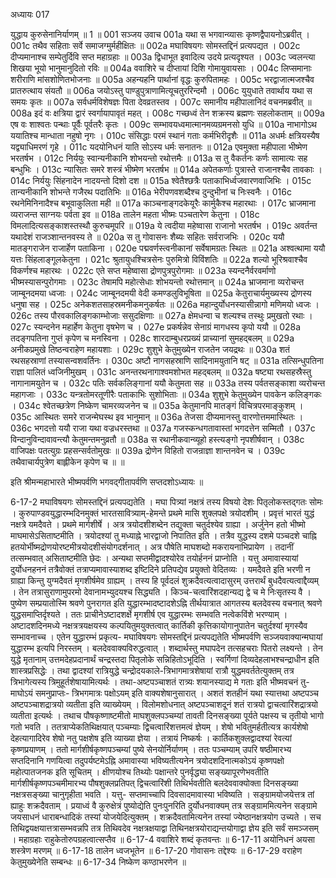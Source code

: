 अध्यायः 017

युद्धाय कुरुसेनानिर्याणम् ॥ 1 ॥
001	सञ्जय उवाच 
001a	यथा स भगवान्व्यासः कृष्णद्वैपायनोऽब्रवीत् ।
001c	तथैव सहिताः सर्वे समाजग्मुर्महीक्षितः ॥
002a	मघाविषयगः सोमस्तद्दिनं प्रत्यपद्यत ।
002c	दीप्यमानाश्च सम्पेतुर्दिवि सप्त महाग्रहाः ॥
003a	द्विधाभूत इवादित्य उदये प्रत्यदृश्यत ।
003c	ज्वलन्त्या शिखया भूयो भानुमानुदितो रविः ॥
004a	ववाशिरे च दीप्तायां दिशि गोमायुवायसाः ।
004c	लिप्समानाः शरीराणि मांसशोणितभोजनाः ॥
005a	अहन्यहनि पार्थानां वृद्धः कुरुपितामहः ।
005c	भरद्वाजात्मजश्चैव प्रातरुत्थाय संयतौ ॥
006a	जयोऽस्तु पाण्डुपुत्राणामित्यूचतुररिन्दमौ ।
006c	युयुधाते तवार्थाय यथा स समयः कृतः ॥
007a	सर्वधर्मविशेषज्ञः पिता देवव्रतस्तव ।
007c	समानीय महीपालानिदं वचनमब्रवीत् ॥
008a	इदं वः क्षत्रिया द्वारं स्वर्गायापावृतं महत् ।
008c	गच्छध्वं तेन शक्रस्य ब्रह्मणः सहलोकताम् ॥
009a	एष वः शाश्वतः पन्थाः पूर्वैः पूर्वतरैः कृतः ।
009c	सम्भावयध्वमात्मानमव्यग्रमनसो युधि ॥
010a	नाभागोऽथ ययातिश्च मान्धाता नहुषो नृगः ।
010c	संसिद्धाः परमं स्थानं गताः कर्मभिरीदृशैः ॥
011a	अधर्मः क्षत्रियस्यैष यद्व्याधिमरणं गृहे ।
011c	यदयोनिधनं याति सोऽस्य धर्मः सनातनः ॥
012a	एवमुक्ता महीपाला भीष्मेण भरतर्षभ ।
012c	निर्ययुः स्वान्यनीकानि शोभयन्तो रथोत्तमैः ॥
013a	स तु वैकर्तनः कर्णः सामात्यः सह बन्धुभिः ।
013c	न्यासितः समरे शस्त्रं भीष्मेण भरतर्षभ ॥
014a	अपेतकर्णाः पुत्रास्ते राजानश्चैव तावकाः ।
014c	निर्ययुः सिंहनादेन नादयन्तो दिशो दश ॥
015a	श्वेतैश्छत्रैः पताकाभिर्ध्वजवारणवाजिभिः ।
015c	तान्यनीकानि शोभन्ते गजैरथ पदातिभिः ॥
016a	भेरीपणवशब्दैश्च दुन्दुभीनां च निःस्वनैः ।
016c	रथनेमिनिनादैश्च बभूवाकुलिता मही ॥
017a	काञ्चनाङ्गदकेयूरैः कार्मुकैश्च महारथाः ।
017c	भ्राजमाना व्यराजन्त साग्नयः पर्वता इव ॥
018a	तालेन महता भीष्मः पञ्चतारेण केतुना ।
018c	विमलादित्यसङ्काशस्तस्थौ कुरुचमूपरि ॥
019a	ये त्वदीया महेष्वासा राजानो भरतर्षभ ।
019c	अवर्तन्त यथादेशं राजञ्शान्तनवस्य ते ॥
020a	स तु गोवासनः शैब्यः सहितः सर्वराजभिः ।
020c	ययौ मातङ्गराजेन राजार्हेण पताकिना ।
020e	पद्मवर्णस्त्वनीकानां सर्वेषामग्रतः स्थितः ॥
021a	अश्वत्थामा ययौ यत्तः सिंहलाङ्गूलकेतुना ।
021c	श्रुतायुधश्चित्रसेनः पुरुमित्रो विविंशतिः ॥
022a	शल्यो भूरिश्रवाश्चैव विकर्णश्च महारथः ।
022c	एते सप्त महेष्वासा द्रोणपुत्रपुरोगमाः ॥
023a	स्यन्दनैर्वरवर्माणो भीष्मस्यासन्पुरोगमाः ।
023c	तेषामपि महोत्सेधाः शोभयन्तो रथोत्तमान् ॥
024a	भ्राजमाना व्यरोचन्त जाम्बूनदमया ध्वजाः ।
024c	जाम्बूनदमयी वेदी कमण्डलुविभूषिता ॥
025a	केतुराचार्यमुख्यस्य द्रोणस्य धनुषा सह ।
025c	अनेकशतसाहस्रमनीकमनुकर्षतः ॥
026a	महान्दुर्योधनस्यासीन्नागो मणिमयो ध्वजः ।
026c	तस्य पौरवकालिङ्गकाम्भोजाः ससुदक्षिणाः ॥
027a	क्षेमधन्वा च शल्यश्च तस्थुः प्रमुखतो रथाः ।
027c	स्यन्दनेन महार्हेण केतुना वृषभेण च ।
027e	प्रकर्षन्नेव सेनाग्रं मागधस्य कृपो ययौ ॥
028a	तदङ्गपतिना गुप्तं कृपेण च मनस्विना ।
028c	शारदाम्बुधरप्रख्यं प्राच्यानां सुमहद्बलम् ॥
029a	अनीकप्रमुखे तिष्ठन्वराहेण महायशाः ।
029c	शुशुभे केतुमुख्येन राजतेन जयद्रथः ॥
030a	शतं रथसहस्राणां तस्यासन्वशवर्तिनः ।
030c	अष्टौ नागसहस्राणि सादिनामयुतानि षट् ॥
031a	तत्सिन्धुपतिना राज्ञा पालितं ध्वजिनीमुखम् ।
031c	अनन्तरथनागाश्वमशोभत महद्बलम् ॥
032a	षष्ट्या रथसहस्रैस्तु नागानामयुतेन च ।
032c	पतिः सर्वकलिङ्गानां ययौ केतुमता सह ॥
033a	तस्य पर्वतसङ्काशा व्यरोचन्त महागजाः ।
033c	यन्त्रतोमरतूणीरैः पताकाभिः सुशोभिताः ॥
034a	शुशुभे केतुमुख्येन पावकेन कलिङ्गकः ।
034c	श्वेतच्छत्रेण निष्केण चामरव्यजनेन च ॥
035a	केतुमानपि मातङ्गं विचित्रपरमाङ्कुशम् ।
035c	आस्थितः समरे राजन्मेघस्थ इव भानुमान् ॥
036a	तेजसा दीप्यमानस्तु वारणोत्तममास्थितः ।
036c	भगदत्तो ययौ राजा यथा वज्रधरस्तथा ॥
037a	गजस्कन्धगतावास्तां भगदत्तेन सम्मितौ ।
037c	विन्दानुविन्दावावन्त्यौ केतुमन्तमनुव्रतौ ॥
038a	स रथानीकवान्व्यूहो हस्त्यङ्गो नृपशीर्षवान् ।
038c	वाजिपक्षः पतत्युग्रः प्रहसन्सर्वतोमुखः ॥
039a	द्रोणेन विहितो राजन्राज्ञा शान्तनवेन च ।
039c	तथैवाचार्यपुत्रेण बाह्लीकेन कृपेण च ॥ ॥

इति श्रीमन्महाभारते भीष्मपर्वणि भगवद्गीतापर्वणि सप्तदशोऽध्यायः ॥

6-17-2 मघाविषयगः सोमस्तद्दिनं प्रत्यपद्यतेति । मघा पित्र्यां नक्षत्रं तस्य विषयो देशः पितृलोकस्तद्गतः सोमः । कुरुपाण्डवयुद्धारम्भदिनमुक्तं भारतसावित्र्याम्-हेमन्ते प्रथमे मासि शुक्लपक्षे त्रयोदशीम् । प्रवृत्तं भारतं युद्धं नक्षत्रे यमदैवते । प्रथमे मार्गशीर्षे । अत्र त्रयोदशीशब्देन तद्युक्ता चतुर्दश्येव ग्राह्या । अर्जुनेन हतो भीष्मो माघमासेऽसिताष्टमीति । त्रयोदश्यां तु मध्याह्ने भारद्वाजो निपातित इति । तत्रैव युद्धस्य दशमे पञ्चदशे चाह्नि हतयोर्भीष्मद्रोणयोरष्टमीत्रयोदशीसंयोगदर्शनात् । अत्र पौषेति माघशब्दो मकरायनाभिप्रायेण । तदानीं तत्सम्भवात् असिताष्टमीति छेदः । अन्यथा सप्तमीद्वादश्योरेव तयोर्हननं प्राप्नोति । यत्तु अमावास्यायां दुर्योधनहननं तत्रैवोक्तं तत्राप्यमावास्याशब्द इष्टिदिने प्रतिपद्येव प्रयुक्तो वेदितव्यः । यमदैवते इति भरणी न ग्राह्या किन्तु युग्मदैवतं मृगशीर्षमेव ग्राह्यम् । तस्य हि पूर्वदलं शुक्रदैवत्यत्वादासुरम् उत्तरार्थं बुधदैवत्यत्वाद्दैव्यम् । तेन तत्रासुराणामुपरमो देवानामभ्युदयश्च सिद्ध्यति । किञ्च-चत्वारिंशदहान्यद्य द्वे च मे निःसृतस्य वै । पुष्येण सम्प्रयातोस्मि श्रवणे पुनरागत इति युद्धारम्भादष्टादशेऽह्नि तीर्थयात्रात आगतस्य बलदेवस्य वचनात् श्रवणे युद्धसमाप्तिर्दृश्यते । ततः प्राचीनेऽष्टादशर्क्षे मृगशीर्ष एव युद्धारम्भः सम्भवति नत्वेकविंशे भरण्याम् । अष्टादशदिनमध्ये नक्षत्रत्रयक्षयस्य कल्पयितुमयुक्तत्वात् कार्तिकी कृत्तिकायोगानुपातेन चतुर्दश्यां मृगस्यैव सम्भावनाच्च । एतेन युद्धारम्भं प्रकृत्य- मघाविषयगः सोमस्तद्दिनं प्रत्यपद्यतेति भीष्मपर्वणि सञ्जयवाक्यान्मघायां युद्धारम्भ इत्यपि निरस्तम् । बलदेववाक्यविरुद्धत्वात् । शब्दार्थस्तु मघापदेन तत्सहचराः पितरो लक्ष्यन्ते । तेन युद्धे मृतानाम् उत्तमदेहप्रदानार्थं चन्द्रस्तदा पितृलोके सन्निहितोऽभूदिति । स्वर्गिणां दिव्यदेहलाभश्चन्द्राधीन इति शास्त्रप्रसिद्धेः । तथा द्वादश्यां रात्रियुद्धे चन्द्रोदयकाले-त्रिभागमात्रशेषायां रात्रौ युद्धमवर्ततेत्युक्तम् तत्र त्रिभागेत्यस्य त्रिमुहूर्तशेषायामित्यर्थः । तथा-अष्टपञ्चाशतं रात्र्यः शयानस्याद्य मे गताः इति भीष्मवचनं तु-माघोऽयं समनुप्राप्तः- त्रिभगमात्रः पक्षोऽयम् इति वाक्यशेषानुसारात् । अशतं शतहीनं यथा स्यात्तथा अष्टपञ्च अष्टपञ्चाशद्रात्रयो व्यतीता इति व्याख्येयम् । विलोमशोधनात् अष्टपञ्चाशदूनं शतं रात्रयो द्वाचत्वारिंशद्रात्रयो व्यतीता इत्यर्थः । तथाच पौषकृष्णाष्टमीतो माघशुक्लपञ्चम्यां तावती दिनसङ्ख्या पूर्यते पक्षस्य च तृतीयो भागो गतो भवति । ततत्राप्येकतिथिक्षयात् पञ्चम्याः द्विचत्वारिंशत्तमत्वं ज्ञेयम् । शेषो भवितुमर्हतीत्यत्र कार्यशेषो देहत्यागादिरेव शेषो नतु पक्षशेष इति व्याख्या ज्ञेया । तत्रायं निष्कर्षः । कार्तिकशुक्लद्वादश्यां रेवत्यां कृष्णप्रयाणम् । ततो मार्गशीर्षकृष्णपञ्चम्यां पुष्ये सेनयोर्निर्याणम् । ततः पञ्चम्याम् उपरि षष्ठीमारभ्य सप्तदिनानि गणयित्वा तदुपर्यष्टमेऽह्नि अमावास्या भविष्यतीत्यनेन त्रयोदशदिनात्मकोऽयं कृष्णपक्षो महोत्पातजनक इति सूचितम् । क्षीणयोश्च तिथ्योः पक्षान्तरे पुनर्वृद्ध्या सङ्ख्यापूरणेभवतीति मार्गशीर्षकृष्णपञ्चमीमारभ्य पौषशुक्लप्रतिपत् द्विचत्वारिंशी तिथिर्भवतीति बलदेववाक्योक्ता दिनसङ्ख्या नक्षत्रसङ्ख्या चानुगृहीता भवति । यत्तु- सप्तमाच्चापि दिवसादमावास्या भविष्यति । सङ्ग्रामयोजयेत्तत्र तां ह्याहुः शक्रदैवताम् । प्रयाध्वं वै कुरुक्षेत्रं पुष्योद्येति पुनःपुनरिति दुर्योधनवाक्यम् तत्र सङ्ग्राममित्यनेन सङ्ग्रामे जयसाधनं धाराबन्धादिकं तस्यां योजयेदित्युक्तम् । शक्रदैवतामित्यनेन तस्यां ज्येष्ठानक्षत्रयोग उच्यते । सच तिथिद्वयक्षयात्तत्रासम्भवन्नपि तत्र तिथिवदेव नक्षत्रक्षयाद्वा तिथिनक्षत्रयोराद्यन्तयोगाद्वा ज्ञेय इति सर्वं समञ्जसम् । महाग्रहाः राहुकेतोरुपग्रहत्वात्सप्तैव ॥ 6-17-4 ववाशिरे शब्दं कृतवन्तः ॥ 6-17-11 अयोनिधनं अयसा शस्त्रेण मरणम् ॥ 6-17-18 तालेन ध्वजभूतेन ॥ 6-17-20 गोवासनः तद्देश्यः ॥ 6-17-29 वराहेण केतुमुख्येनेति सम्बन्धः ॥ 6-17-34 निष्केण कण्ठाभरणेन ॥
